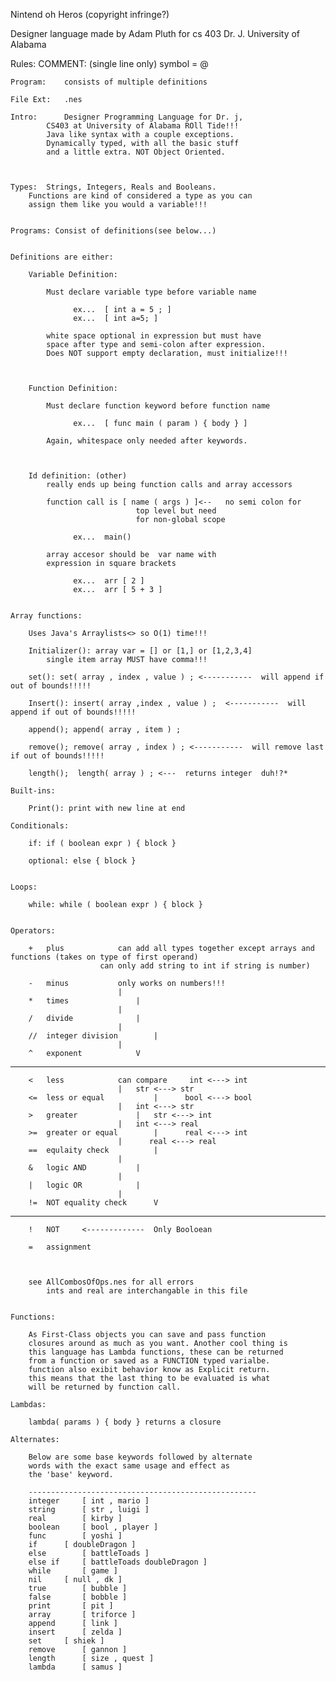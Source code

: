 Nintend oh Heros  (copyright infringe?)

Designer language made by Adam Pluth for cs 403 Dr. J. University of Alabama



Rules:
	COMMENT: 	(single line only) symbol = @

	Program: 	consists of multiple definitions

	File Ext:	.nes

	Intro:		Designer Programming Language for Dr. j,
			CS403 at University of Alabama ROll Tide!!!
			Java like syntax with a couple exceptions.
			Dynamically typed, with all the basic stuff
			and a little extra. NOT Object Oriented.



	Types: 	Strings, Integers, Reals and Booleans.
		Functions are kind of considered a type as you can 
		assign them like you would a variable!!!


	Programs: Consist of definitions(see below...)


	Definitions are either:

		Variable Definition:	

			Must declare variable type before variable name

				  ex...  [ int a = 5 ; ]
				  ex...  [ int a=5; ]

			white space optional in expression but must have 
			space after type and semi-colon after expression.
			Does NOT support empty declaration, must initialize!!!



		Function Definition:  

			Must declare function keyword before function name

				  ex...  [ func main ( param ) { body } ]

			Again, whitespace only needed after keywords.



		Id definition: (other)
			really ends up being function calls and array accessors
			
			function call is [ name ( args ) ]<-- 	no semi colon for
								top level but need 
								for non-global scope

				  ex...  main()

			array accesor should be  var name with 
			expression in square brackets 

				  ex...  arr [ 2 ]
				  ex...  arr [ 5 + 3 ]
		

	Array functions:
		
		Uses Java's Arraylists<> so O(1) time!!!

		Initializer(): array var = [] or [1,] or [1,2,3,4]
			single item array MUST have comma!!!

		set(): set( array , index , value ) ; <-----------  will append if out of bounds!!!!!

		Insert(): insert( array ,index , value ) ;  <-----------  will append if out of bounds!!!!!

		append(); append( array , item ) ;

		remove(); remove( array , index ) ; <-----------  will remove last if out of bounds!!!!!

		length();  length( array ) ; <---  returns integer  duh!?*

	Built-ins:

		Print(): print with new line at end
	
	Conditionals:

		if: if ( boolean expr ) { block } 
		
		optional: else { block }
		
	
	Loops:

		while: while ( boolean expr ) { block }
	

	Operators: 
		
		+ 	plus			can add all types together except arrays and functions (takes on type of first operand)
						can only add string to int if string is number)

		- 	minus			only works on numbers!!!
							|
		* 	times				|
							|
		/ 	divide				|
							|
		//	integer division		|
							|
		^ 	exponent			V
----------------------------------------------------------------------------------------
		< 	less			can compare 	int <---> int	
							|	str <---> str
		<=	less or equal			|      bool <---> bool
							|	int <---> str
		> 	greater				|	str <---> int
							|	int <---> real
		>=	greater or equal		|      real <---> int
							|      real <---> real
		==	equlaity check			|
							|			
		&	logic AND			|
							|
		|	logic OR			|
							|
		!=	NOT equality check		V
----------------------------------------------------------------------------------------		
		!	NOT		<-------------	Only Booloean
		
		= 	assignment			
							
							

		see AllCombosOfOps.nes for all errors
			ints and real are interchangable in this file


	Functions:

		As First-Class objects you can save and pass function 
		closures around as much as you want. Another cool thing is 
		this language has Lambda functions, these can be returned 
		from a function or saved as a FUNCTION typed varialbe.
		function also exibit behavior know as Explicit return.
		this means that the last thing to be evaluated is what
		will be returned by function call.

	Lambdas:	
		
		lambda( params ) { body } returns a closure

	Alternates:
		
		Below are some base keywords followed by alternate 
		words with the exact same usage and effect as 
		the 'base' keyword.

		---------------------------------------------------
		integer		[ int , mario ]
		string		[ str , luigi ]
		real		[ kirby ]
		boolean		[ bool , player ]
		func		[ yoshi ]
		if 		[ doubleDragon ]
		else 		[ battleToads ]
		else if		[ battleToads doubleDragon ]
		while		[ game ]
		nil		[ null , dk ]
		true		[ bubble ]
		false		[ bobble ]
		print		[ pit ]
		array		[ triforce ]
		append		[ link ]
		insert		[ zelda ]
		set		[ shiek ]
		remove		[ gannon ]
		length		[ size , quest ]
		lambda		[ samus ]

	

